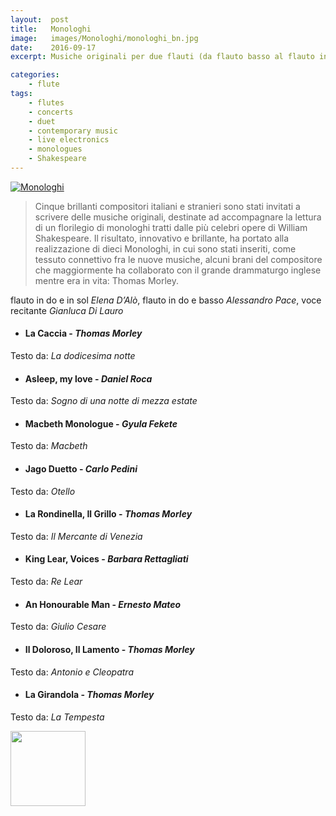 ```yaml
---
layout:  post
title:   Monologhi
image:   images/Monologhi/monologhi_bn.jpg
date:    2016-09-17
excerpt: Musiche originali per due flauti (da flauto basso al flauto in do) accompagnano i monologhi recitati di Shakespeare, nella cornice di Palazzo Braschi (Roma).

categories:
    - flute
tags:
    - flutes
    - concerts
    - duet
    - contemporary music
    - live electronics
    - monologues
    - Shakespeare
---
```



<a href="{{ site.url }}/images/Monologhi/monologhi.jpg"><img src="{{ site.url }}/images/Monologhi/monologhi.jpg" alt="Monologhi"></a>  

<!-- <center><b>Halve</b> is a stylish, two-column jekyll theme.</center><br> -->

>Cinque brillanti compositori italiani e stranieri sono stati invitati a scrivere delle musiche originali, destinate ad accompagnare la lettura di un florilegio di monologhi tratti dalle più celebri opere di William Shakespeare. Il risultato, innovativo e brillante, ha portato alla realizzazione di dieci Monologhi, in cui sono stati inseriti, come tessuto connettivo fra le nuove musiche, alcuni brani del compositore che maggiormente ha collaborato con il grande drammaturgo inglese mentre era in vita: Thomas Morley.

flauto in do e in sol *Elena D’Alò*, flauto in do e basso *Alessandro Pace*, voce recitante *Gianluca Di Lauro*

* #### La Caccia - *Thomas Morley*
Testo da: *La dodicesima notte*

* #### Asleep, my love - *Daniel Roca*
Testo da: *Sogno di una notte di mezza estate*

* #### Macbeth Monologue - *Gyula Fekete*
Testo da: *Macbeth*

* #### Jago Duetto - *Carlo Pedini*
Testo da: *Otello*

* #### La Rondinella, Il Grillo - *Thomas Morley*
Testo da: *Il Mercante di Venezia*

* #### King Lear, Voices - *Barbara Rettagliati*
Testo da: *Re Lear*

* #### An Honourable Man - *Ernesto Mateo*
Testo da: *Giulio Cesare*

* #### Il Doloroso, Il Lamento - *Thomas Morley*
Testo da: *Antonio e Cleopatra*

* #### La Girandola - *Thomas Morley*
Testo da: *La Tempesta*

<a href="{{ site.url }}/pdf/Attorno_a_Shakespeare.pdf" target="_blank"><img src="{{ site.url }}/images/Monologhi/Shakespeare.jpg" width="120"></a>
